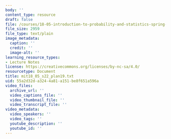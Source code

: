 ```yaml
---
body: ''
content_type: resource
draft: false
file: /courses/18-05-introduction-to-probability-and-statistics-spring-2022/mit18_05_s22_plan19.txt
file_size: 2959
file_type: text/plain
image_metadata:
  caption: ''
  credit: ''
  image-alt: ''
learning_resource_types:
- Lecture Notes
license: https://creativecommons.org/licenses/by-nc-sa/4.0/
resourcetype: Document
title: mit18_05_s22_plan19.txt
uid: 55a2d32d-a324-4a81-a151-be8f651a596a
video_files:
  archive_url: ''
  video_captions_file: ''
  video_thumbnail_file: ''
  video_transcript_file: ''
video_metadata:
  video_speakers: ''
  video_tags: ''
  youtube_description: ''
  youtube_id: ''
---
```

